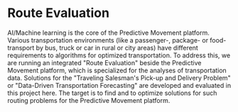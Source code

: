 # Route Evaluation

AI/Machine learning is the core of the Predictive Movement platform. Various transportation environments (like a passenger-, package- or food-transport by bus, truck or car in rural or city areas) have different requirements to algorithms for optimized transportation. To address this, we are running an integrated "Route Evaluation" beside the Predictive Movement platform, which is specialized for the analyses of transportation data. Solutions for the "Traveling Salesman's Pick-up and Delivery Problem" or "Data-Driven Transportation Forecasting" are developed and evaluated in this project here. The target is to find and to optimize solutions for such routing problems for the Predictive Movement platform.

